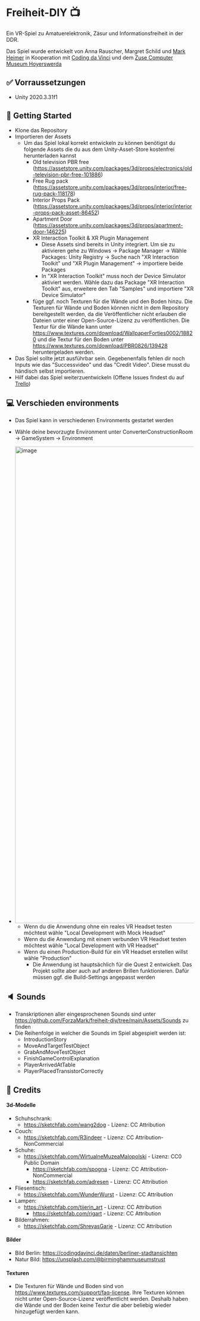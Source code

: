 # Freiheit-DIY :tv:

Ein VR-Spiel zu Amatuerelektronik, Zäsur und Informationsfreiheit in der DDR.

Das Spiel wurde entwickelt von Anna Rauscher, Margret Schild und [Mark Heimer](me.cratory.de) in Kooperation mit [Coding da Vinci](https://codingdavinci.de/) und dem [Zuse Computer Museum Hoyerswerda](https://zuse-computer-museum.com/)

## :white_check_mark: Vorraussetzungen
- Unity 2020.3.31f1

## :rocket: Getting Started
- Klone das Repository 
- Importieren der Assets
  - Um das Spiel lokal korrekt entwickeln zu können benötigst du folgende Assets die du aus dem Unity-Asset-Store kostenfrei herunterladen kannst
    - Old television PBR free (https://assetstore.unity.com/packages/3d/props/electronics/old-television-pbr-free-101886)
    - Free Rug pack (https://assetstore.unity.com/packages/3d/props/interior/free-rug-pack-118178)
    - Interior Props Pack (https://assetstore.unity.com/packages/3d/props/interior/interior-props-pack-asset-86452)
    - Apartment Door (https://assetstore.unity.com/packages/3d/props/apartment-door-146225)
    - XR Interaction Toolkit & XR Plugin Management
      - Diese Assets sind bereits in Unity integriert. Um sie zu aktivieren gehe zu Windows -> Package Manager -> Wähle Packages: Unity Registry -> Suche nach "XR Interaction Toolkit" und "XR Plugin Management" -> importiere beide Packages
      - In "XR Interaction Toolkit" muss noch der Device Simulator aktiviert werden. Wähle dazu das Package "XR Interaction Toolkit" aus, erweitere den Tab "Samples" und importiere "XR Device Simulator"
    - füge ggf. noch Texturen für die Wände und den Boden hinzu. Die Texturen für Wände und Boden können nicht in dem Repository bereitgestellt werden, da die Veröffentlicher nicht erlauben die Dateien unter einer Open-Source-Lizenz zu veröffentlichen. Die Textur für die Wände kann unter https://www.textures.com/download/WallpaperForties0002/18820 und die Textur für den Boden unter https://www.textures.com/download/PBR0826/139428 heruntergeladen werden.
- Das Spiel sollte jetzt ausführbar sein. Gegebenenfalls fehlen dir noch Inputs wie das "Successvideo" und das "Credit Video". Diese musst du händisch selbst importieren.
- Hilf dabei das Spiel weiterzuentwickeln (Offene Issues findest du auf [Trello](https://trello.com/b/9MdesXd9/entwicklung)) 

## :computer: Verschieden environments
- Das Spiel kann in verschiedenen Environments gestartet werden
- Wähle deine bevorzugte Environment unter ConverterConstructionRoom -> GameSystem -> Environment
- <img width="1279" alt="image" src="https://user-images.githubusercontent.com/28750031/197191844-775fdcfb-4b2b-477e-91ce-8dd03a875a39.png">

  - Wenn du die Anwendung ohne ein reales VR Headset testen möchtest wähle "Local Development with Mock Headset"
  - Wenn du die Anwendung mit einem verbunden VR Headset testen möchtest wähle "Local Development with VR Headset"
  - Wenn du einen Production-Build für ein VR Headset erstellen willst wähle "Production" 
    - Die Anwendung ist hauptsächlich für die Quest 2 entwickelt. Das Projekt sollte aber auch auf anderen Brillen funktionieren. Dafür müssen ggf. die Build-Settings angepasst werden   


## :speaker: Sounds
- Transkriptionen aller eingesprochenen Sounds sind unter https://github.com/ForzaMark/freiheit-diy/tree/main/Assets/Sounds zu finden
- Die Reihenfolge in welcher die Sounds im Spiel abgespielt werden ist:
  - IntroductionStory
  - MoveAndTargetTestObject
  - GrabAndMoveTestObject
  - FinishGameControlExplanation
  - PlayerArrivedAtTable
  - PlayerPlacedTransistorCorrectly

## :gem: Credits
#### 3d-Modelle
- Schuhschrank: 
	- https://sketchfab.com/wang2dog - Lizenz: CC Attribution
- Couch: 
	- https://sketchfab.com/R3indeer - Lizenz: CC Attribution-NonCommercial
- Schuhe: 
	- https://sketchfab.com/WirtualneMuzeaMalopolski - Lizenz: CC0 Public Domain
      - https://sketchfab.com/spogna - Lizenz: CC Attribution-NonCommercial
      - https://sketchfab.com/adresen - Lizenz: CC Attribution
- Fliesentisch: 
	- https://sketchfab.com/WunderWurst - Lizenz: CC Attribution
- Lampen: 
	- https://sketchfab.com/tijerin_art - Lizenz: CC Attribution
      - https://sketchfab.com/rigart - Lizenz: CC Attribution
- Bilderrahmen: 
	- https://sketchfab.com/ShreyasGarje - Lizenz: CC Attribution

#### Bilder
- Bild Berlin: https://codingdavinci.de/daten/berliner-stadtansichten
- Natur Bild: https://unsplash.com/@birminghammuseumstrust

#### Texturen
- Die Texturen für Wände und Boden sind von https://www.textures.com/support/faq-license. Ihre Texturen können nicht unter Open-Source-Lizenz veröffentlicht werden. Deshalb haben die Wände und der Boden keine Textur die aber beliebig wieder hinzugefügt werden kann.
